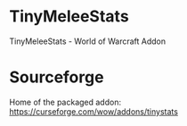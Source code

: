 # TinyMeleeStats
TinyMeleeStats - World of Warcraft Addon

# Sourceforge
Home of the packaged addon: https://curseforge.com/wow/addons/tinystats
